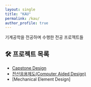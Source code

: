 ```yaml
---
layout: single
title: "KAU"
permalink: /kau/
author_profile: true
---
```

기계공학을 전공하며 수행한 전공 프로젝트들 

## 🛠 프로젝트 목록

- [Capstone Design](/kau/capstone)
- [전산응용제도(Computer Aided Design)](/kau/cad-project/)
- [Mechanical Element Design]
